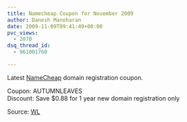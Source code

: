 ```yaml
---
title: Namecheap Coupon for November 2009
author: Danesh Manoharan
date: 2009-11-09T09:41:49+00:00
pvc_views:
  - 2070
dsq_thread_id:
  - 961001760

---
```

Latest [NameCheap][1] domain registration coupon.

Coupon: AUTUMNLEAVES  
Discount: Save $0.88 for 1 year new domain registration only

Source: [WL][2]

 [1]: http://www.namecheap.com/?aff=1140
 [2]: http://wingloon.com/2009/11/02/namecheap-coupon-for-november-2009/